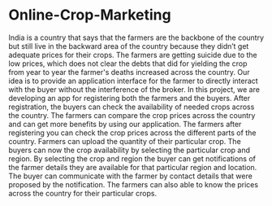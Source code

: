 # Online-Crop-Marketing
India is a country that says that the farmers are the backbone of the country but still live in the 
backward area of the country because they didn’t get adequate prices for their crops. The farmers are 
getting suicide due to the low prices, which does not clear the debts that did for yielding the crop from 
year to year the farmer's deaths increased across the country.
Our idea is to provide an application interface for the farmer to directly interact with the buyer without the interference of the broker. In 
this project, we are developing an app for registering both the farmers and the buyers. After 
registration, the buyers can check the availability of needed crops across the country. The farmers can 
compare the crop prices across the country and can get more benefits by using our application. The 
farmers after registering you can check the crop prices across the different parts of the country. 
Farmers can upload the quantity of their particular crop.
The buyers can now the crop availability by selecting the particular crop and region. By selecting the crop and region the buyer can get notifications 
of the farmer details they are available for that particular region and location. The buyer can 
communicate with the farmer by contact details that were proposed by the notification. The farmers 
can also able to know the prices across the country for their particular crops.
